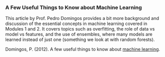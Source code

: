 ### A Few Useful Things to Know about Machine Learning
This article by Prof. Pedro Domingos provides a bit more background and discussion of the essential concepts in machine learning covered in Modules 1 and 2.  It covers topics such as overfitting, the role of data vs model vs features, and the use of ensembles, where many models are learned instead of just one (something we look at with random forests).

Domingos, P. (2012). A few useful things to know about [machine learning](https://homes.cs.washington.edu/~pedrod/papers/cacm12.pdf).
